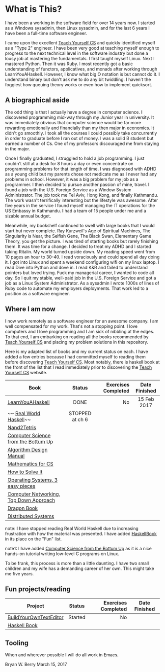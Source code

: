 # What is This?

I have been a working in the software field for over 14 years now. I started as a Windows sysadmin, then Linux sysadmin,
and for the last 6 years I have been a full-time software engineer.

I came upon the excellent [Teach Yourself CS](https://teachyourselfcs.com/) and
quickly identified myself as a "Type 2" engineer. I have been very good at
teaching myself enough to progress to the next technical level in the software
industry but done a lousy job at mastering the fundamentals. I first taught
myself Linux. Next I mastered Python. Then it was Ruby. I most recently got a
basic understanding of functors, applicatives, and monads after working through
LearnYouAHaskell. However, I know what big O notation is but cannot do it. I
understand binary but don't ask me to do any bit twiddling. I haven't the
foggiest how queuing theory works or even how to implement quicksort.

## A biographical aside

The odd thing is that I actually have a degree in computer science. I discovered
programming mid-way through my Junior year in university. It was immediately
obvious that computer science would be far more rewarding emotionally and
financially than my then major in economics. It didn't go smoothly. I took
all the courses I could possibly take concurrently in order to graduate before
I ran out of money. I was a solid B student but earned a number of Cs. One of
my professors discouraged me from staying in the major.

Once I finally graduated, I struggled to hold a job programming. I just couldn't
still at a desk for 8 hours a day or even concentrate on programming problems
for that length of time. I was diagnosed with ADHD as a young child but my
parents chose not medicate me as I never had any problems in school. However, it was
a big problem for my job as a programmer. I then decided to pursue
another passion of mine, travel. I found a job with the U.S. Foreign Service as a
Window System Administrator. The job took me Tel Aviv, Hong Kong, and finally
Kathmandu. The work wasn't terrifically interesting but the lifestyle was
awesome. After five years in the service I found myself managing the IT
operations for the US Embassy in Kathmandu. I had a team of 15 people under me
and a sizable annual budget.

Meanwhile, my bookshelf continued to swell with large books that I would start
but never complete. Ray Kurzweil's Age of Spiritual Machines, The Singularity is
Near, the Selfish Gene, The Black Swan, Elementary Game Theory, you get the picture. I was tired of
starting books but rarely finishing them. It was time for a change. I decided to treat my ADHD and I started taking Ritalin.
My world turned upside down. My reading speed went from 10 pages an hour to 30-40. I read
voraciously and could spend all day doing it. I got into Linux and spent a
weekend configuring wifi on my linux laptop. I read Dive into Python and dove
in. I read K&R and failed to understand pointers but loved trying. Fuck my
managerial career, I wanted to code all day. So I quit my stable, well-paid job
in the U.S. Foreign Service and got a job as a Linux System Administrator. As a
sysadmin I wrote 1000s of lines of Ruby code to automate my employers
deployments. That work led to a position as a software engineer.

## Where I am now

I now work remotely as a software engineer for an awesome company. I am well compensated
for my work. That's not a stopping point. I love computers and I love programming and I am sick of nibbling at the edges.
To that end, I am embarking on reading all the books recommended by [Teach Yourself CS](https://teachyourselfcs.com/)
and placing my problem solutions in this repository.

Here is my adapted list of books and my current status on each. I have added a
few entries because I had committed myself to reading them before discovering
[Teach Yourself CS](https://teachyourselfcs.com/).  Most notably, there is 
haskell book at the front of the list that I read immediately prior to discovering
the [Teach Yourself CS](https://teachyourselfcs.com/) website.


| Book                                                                                        | Status          | Exercises Completed | Date Finished |
|---------------------------------------------------------------------------------------------|:---------------:|--------------------:|:-------------:|
|[LearnYouAHaskell](https://mitpress.mit.edu/sicp/full-text/book/book.html)                   | DONE            | No                  | 15 Feb 2017   | 
|~~ [Real World Haskell](http://book.realworldhaskell.org/)~~                                 | STOPPED at ch 6 |                     |               |
|[Nand2Tetris](http://www.nand2tetris.org/)                                                   |                 |                     |                | 
|[Computer Science from the Bottum Up](https://www.bottomupcs.com/)                          |                 |                     |               |
|[Algorithm Design Manual](https://smile.amazon.com/Algorithm-Design-Manual-Steven-Skiena/dp/1848000693/) |     |                     |               |
|[Mathematics for CS](https://courses.csail.mit.edu/6.042/spring17/mcs.pdf)                   |                 |                     |               |
|[How to Solve It](https://www.amazon.co.uk/How-Solve-Mathematical-Princeton-Science/dp/069116407X/ref=dp_ob_title_bk) |  |           |               |
|[Operating Systems, 3 easy pieces](http://pages.cs.wisc.edu/~remzi/OSTEP/)                   |                 |                     |               |
|[Computer Networking, Top Down Approach](https://smile.amazon.com/Computer-Networking-Top-Down-Approach-7th/dp/0133594149/) |    |   |               |
|[Dragon Book](https://smile.amazon.com/Compilers-Principles-Techniques-Tools-2nd/dp/0321486811) |              |                     |               |
|[Distributed Systems](https://www.amazon.com/Distributed-Systems-Principles-Andrew-Tanenbaum/dp/153028175X) |  |                     |               |


note: I have stopped reading Real World Haskell due to increasing frustration
with how the material was presented. I have added [HaskellBook](http://haskellbook.com/) in its place on the "Fun" list.

note1: I have added [Computer Science from the Bottum Up](https://www.bottomupcs.com/) as it is a nice hands-on tutorial writing low-level C programs on Linux.


To be frank, this process is more than a little daunting. I have two small children and my wife has a demanding career of her own.
This might take me five years.

## Fun projects/reading

| Project                                                                                     | Status          | Exercises Completed | Date Finished |
|---------------------------------------------------------------------------------------------|:---------------:|--------------------:|:-------------:|
|[BuildYourOwnTextEditor](http://viewsourcecode.org/snaptoken/kilo/index.html)               | Started         | No                  |               | 
|[Haskell Book](http://haskellbook.com/)                                                     |                 |                     |                |

## Tooling

When and wherever possible I will do all work in Emacs.


Bryan W. Berry
March 15, 2017


